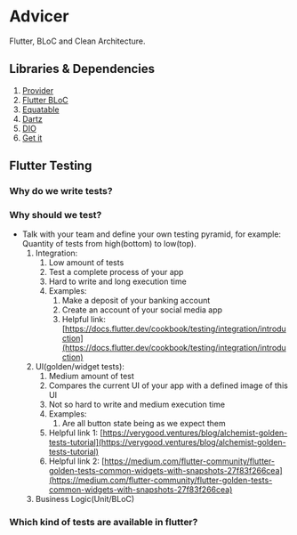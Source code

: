 # Advicer

Flutter, BLoC and Clean Architecture.

## Libraries & Dependencies

1. [Provider](https://pub.dev/packages/provider)
2. [Flutter BLoC](https://pub.dev/packages/flutter_bloc)
3. [Equatable](https://pub.dev/packages/equatable)
4. [Dartz](https://pub.dev/packages/dartz)
5. [DIO](https://pub.dev/packages/dio)
6. [Get it](https://pub.dev/packages/get_it)

## Flutter Testing

### Why do we write tests?

### Why should we test?

- Talk with your team and define your own testing pyramid, for example: Quantity of tests from high(bottom) to low(top).
  1. Integration:
     1. Low amount of tests
     2. Test a complete process of your app
     3. Hard to write and long execution time
     4. Examples:
        1. Make a deposit of your banking account
        2. Create an account of your social media app
        3. Helpful link: [https://docs.flutter.dev/cookbook/testing/integration/introduction](https://docs.flutter.dev/cookbook/testing/integration/introduction)
  2. UI(golden/widget tests):
     1. Medium amount of test
     2. Compares the current UI of your app with a defined image of this UI
     3. Not so hard to write and medium execution time
     4. Examples:
        1. Are all button state being as we expect them
     5. Helpful link 1: [https://verygood.ventures/blog/alchemist-golden-tests-tutorial](https://verygood.ventures/blog/alchemist-golden-tests-tutorial)
     6. Helpful link 2: [https://medium.com/flutter-community/flutter-golden-tests-common-widgets-with-snapshots-27f83f266cea](https://medium.com/flutter-community/flutter-golden-tests-common-widgets-with-snapshots-27f83f266cea)
  3. Business Logic(Unit/BLoC)

### Which kind of tests are available in flutter?
